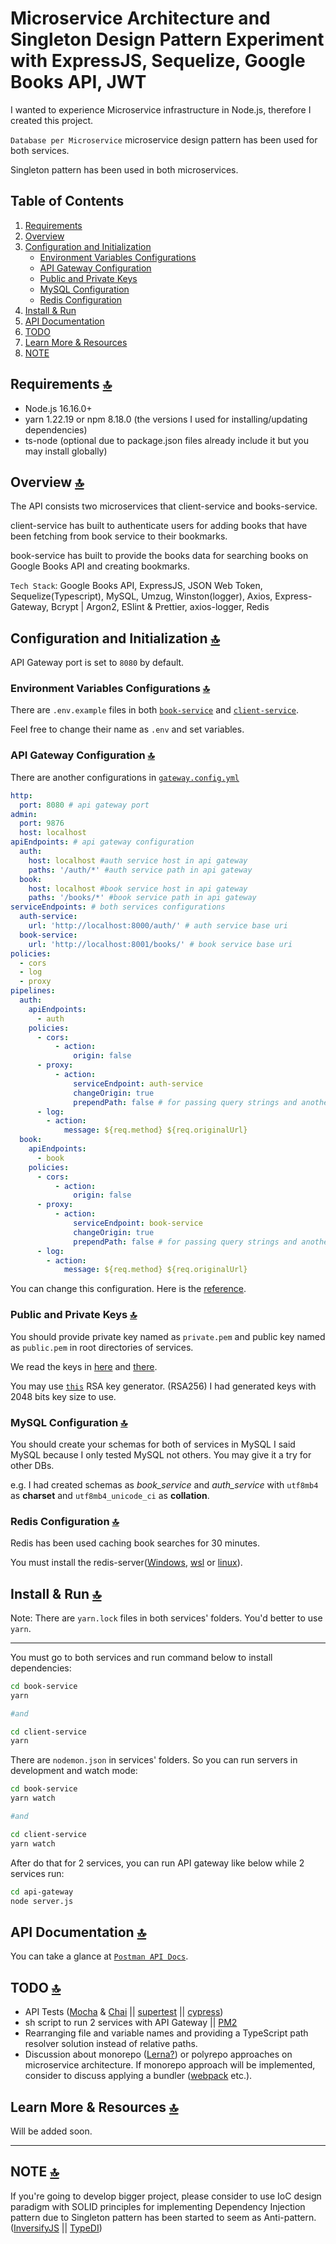 # Microservice Architecture and Singleton Design Pattern Experiment with ExpressJS, Sequelize, Google Books API, JWT

I wanted to experience Microservice infrastructure in Node.js, therefore I created this project.

`Database per Microservice` microservice design pattern has been used for both services.

Singleton pattern has been used in both microservices.

## **Table of Contents**

1. [Requirements](#requirements)
2. [Overview](#overview)
3. [Configuration and Initialization](#configuration-and-initialization)
   - [Environment Variables Configurations](#env)
   - [API Gateway Configuration](#gateway)
   - [Public and Private Keys](#keys)
   - [MySQL Configuration](#mysql)
   - [Redis Configuration](#redis)
4. [Install & Run](#install-run)
5. [API Documentation](#api-docs)
6. [TODO](#to-do)
7. [Learn More & Resources](#learn)
8. [NOTE](#note)


## Requirements <a id="requirements"></a> [🔝][@jump-to-top]

- Node.js 16.16.0+ 
- yarn 1.22.19 or npm 8.18.0 (the versions I used for installing/updating dependencies)
- ts-node (optional due to package.json files already include it but you may install globally)

## Overview <a id="overview"></a> [🔝][@jump-to-top]

The API consists two microservices that client-service and books-service.

client-service has built to authenticate users for adding books that have been fetching from book service to their bookmarks.

book-service has built to provide the books data for searching books on Google Books API and creating bookmarks.

`Tech Stack`: Google Books API, ExpressJS, JSON Web Token, Sequelize(Typescript), MySQL, Umzug, Winston(logger), Axios, Express-Gateway, Bcrypt | Argon2, ESlint & Prettier, axios-logger, Redis



## Configuration and Initialization <a id="configuration-and-initialization"></a> [🔝][@jump-to-top]

API Gateway port is set to `8080` by default.

### Environment Variables Configurations <a id="env"></a> [🔝][@jump-to-top]

There are  `.env.example` files in both [`book-service`](./book-service/.env.example) and [`client-service`](./client-service/.env.example).

Feel free to change their name as `.env` and set variables.

### API Gateway Configuration <a id="gateway"></a> [🔝][@jump-to-top]

There are another configurations in [`gateway.config.yml`](./api-gateway/config/gateway.config.yml)

```yml
http:
  port: 8080 # api gateway port 
admin:
  port: 9876
  host: localhost
apiEndpoints: # api gateway configuration
  auth:
    host: localhost #auth service host in api gateway
    paths: '/auth/*' #auth service path in api gateway
  book:
    host: localhost #book service host in api gateway
    paths: '/books/*' #book service path in api gateway
serviceEndpoints: # both services configurations
  auth-service:
    url: 'http://localhost:8000/auth/' # auth service base uri
  book-service:
    url: 'http://localhost:8001/books/' # book service base uri
policies:
  - cors
  - log
  - proxy
pipelines:
  auth:
    apiEndpoints:
      - auth
    policies:
      - cors:
          - action:
              origin: false
      - proxy:
          - action:
              serviceEndpoint: auth-service 
              changeOrigin: true
              prependPath: false # for passing query strings and another nested paths
      - log:
        - action:
            message: ${req.method} ${req.originalUrl}
  book:
    apiEndpoints:
      - book
    policies:
      - cors:
          - action:
              origin: false
      - proxy:
          - action:
              serviceEndpoint: book-service 
              changeOrigin: true
              prependPath: false # for passing query strings and another nested paths
      - log:
        - action:
            message: ${req.method} ${req.originalUrl}

```

You can change this configuration. Here is the [reference](https://www.express-gateway.io/docs/).


### Public and Private Keys <a id="keys"></a> [🔝][@jump-to-top]

You should provide private key named as `private.pem` and public key named as `public.pem` in root directories of services.

We read the keys in [here](./book-service/src/utils/ReadKeyUtils.ts) and [there](./client-service/src/utils/ReadKeyUtils.ts).

You may use [`this`](http://travistidwell.com/jsencrypt/demo/) RSA key generator. (RSA256)
I had generated keys with 2048 bits key size to use.

### MySQL Configuration <a id="mysql"></a> [🔝][@jump-to-top]

You should create your schemas for both of services in MySQL
I said MySQL because I only tested MySQL not others. 
You may give it a try for other DBs.

e.g. I had created schemas as *book_service* and *auth_service* with `utf8mb4` as **charset** and `utf8mb4_unicode_ci` as **collation**.

### Redis Configuration <a id="redis"></a> [🔝][@jump-to-top]

Redis has been used caching book searches for 30 minutes.

You must install the redis-server([Windows](https://github.com/microsoftarchive/redis/releases), [wsl](https://developer.redis.com/create/windows/) or [linux](https://redis.io/docs/getting-started/installation/install-redis-on-linux/)).

## Install & Run <a id="install-run"></a> [🔝][@jump-to-top]

Note: There are `yarn.lock` files in both services' folders. You'd better to use `yarn`.

<hr>

You must go to both services and run command below to install dependencies:
```sh
cd book-service
yarn

#and

cd client-service
yarn
```

There are `nodemon.json` in services' folders. So you can run servers in development and watch mode:
```sh
cd book-service
yarn watch

#and

cd client-service
yarn watch
```

After do that for 2 services, you can run API gateway like below while 2 services run:
```sh
cd api-gateway
node server.js
```

## API Documentation <a id="api-docs"></a> [🔝][@jump-to-top]

You can take a glance at [`Postman API Docs`](https://documenter.getpostman.com/view/23028637/VUr1FXwn).


## TODO <a id="to-do"></a>[🔝][@jump-to-top]
- API Tests ([Mocha](https://mochajs.org/#getting-started) & [Chai](https://www.chaijs.com/guide/) || [supertest](https://github.com/visionmedia/supertest) || [cypress](https://docs.cypress.io/guides/getting-started/installing-cypress))
- sh script to run 2 services with API Gateway || [PM2](https://pm2.keymetrics.io/docs/usage/quick-start/)
- Rearranging file and variable names and providing a TypeScript path resolver solution instead of relative paths.
- Discussion about monorepo ([Lerna?](https://lerna.js.org/docs/getting-started)) or polyrepo approaches on microservice architecture. If monorepo approach will be implemented, consider to discuss applying a bundler ([webpack](https://webpack.js.org/concepts/) etc.).


## Learn More & Resources <a id="learn"></a>[🔝][@jump-to-top]

Will be added soon.


<hr>


## NOTE <a id="note"></a> [🔝][@jump-to-top]
If you're going to develop bigger project, please consider to use IoC design paradigm with SOLID principles for implementing Dependency Injection pattern due to Singleton pattern has been started to seem as Anti-pattern.
([InversifyJS](https://github.com/inversify/InversifyJS/blob/master/wiki/readme.md) || [TypeDI](https://docs.typestack.community/typedi/v/develop/01-getting-started))


[@jump-to-top]: #table-of-contents

